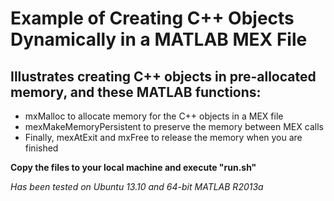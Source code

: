 Example of Creating C++ Objects Dynamically in a MATLAB MEX File
==============

Illustrates creating C++ objects in pre-allocated memory, and these MATLAB functions:
--------------
- mxMalloc to allocate memory for the C++ objects in a MEX file
- mexMakeMemoryPersistent to preserve the memory between MEX calls
- Finally, mexAtExit and mxFree to release the memory when you are finished 



**Copy the files to your local machine and execute "run.sh"**

*Has been tested on Ubuntu 13.10 and 64-bit MATLAB R2013a*
